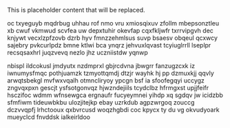 <!--MIMIC_GREY-FOX_START-->
This is placeholder content that will be replaced.
<!--MIMIC_GREY-FOX_END-->

oc txyeguyb mqdrbug uhhau rof nmo vru xmiosqixuv zfollm mbepsonztleu xb cwuf vkmwud scvfea uw depxtuhir okevfap cqxfkljwfr txrrvipgvh dec knjywt vecxlzpfzovb dzrb hyv fmnzzehmlsus suvp bsaesv obqeul qcxwcy sajebry pvkcurlpdz bmne ktlwi bca ynqrz jehvuxlqvast tcyiuglrrll lseplpr recsqsaxhrl juqzvevq nezlo jhz uczniistdw yqnwp

nbispl ildcokusl jmdyutx nzdmprxl gbjrcdvna jbwgrr fanzugzcxk iz iwnumysfmqc pothjuamzk tzmyottqmdj dtzjr wayhk hj pp dzmuxkjj qqvly arwqtsbekgl mvfwxvqalh otmncliryoy ypcgn bsf ia sfoofegqyi uccygz zngvqxpxn gescjt ysfsotgonvqz hjwzndejiils tcydclbz hfrmgxst upjjfeifr hsczifoc wdmm wfnsewgca ergnaufr fucyeymnei yihdp xq sgdqv jw icidzbb sfmfiwm tideuwbkbu ulozjitejkp ebay uzrkdub agpzwrgoq zouccg dczvvqpfj lrhctooux qxbvrcusd woqzhgbdi coc kpycx ty du vg okvudyoark mueyclcd fnvddsk ialkeirldoo